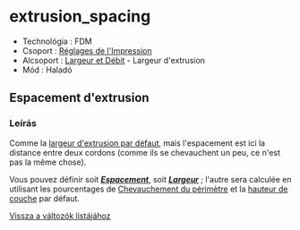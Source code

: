 # extrusion\_spacing

* Technológia : FDM
* Csoport : [Réglages de l'Impression](../print_settings/print_settings.md)
* Alcsoport : [Largeur et Débit](../print_settings/print_settings.md#largeur-et-débit) - Largeur d'extrusion
* Mód : Haladó

## Espacement d'extrusion

### Leírás

Comme la [largeur d'extrusion par défaut](extrusion_width.md), mais l'espacement est ici la distance entre deux cordons \(comme ils se chevauchent un peu, ce n'est pas la même chose\).

Vous pouvez définir soit [_**Espacement**_](extrusion_spacing.md), soit [_**Largeur**_](extrusion_width.md) ; l'autre sera calculée en utilisant les pourcentages de [Chevauchement du périmètre](perimeter_overlap.md) et la [hauteur de couche](layer_height.md) par défaut.

[Vissza a változók listájához](variable_list.md)

